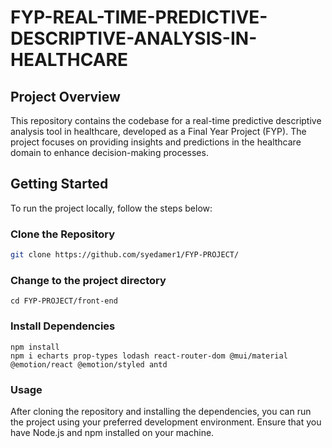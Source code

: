 # FYP-REAL-TIME-PREDICTIVE-DESCRIPTIVE-ANALYSIS-IN-HEALTHCARE

## Project Overview

This repository contains the codebase for a real-time predictive descriptive analysis tool in healthcare, developed as a Final Year Project (FYP). The project focuses on providing insights and predictions in the healthcare domain to enhance decision-making processes.

## Getting Started

To run the project locally, follow the steps below:

### Clone the Repository

```bash
git clone https://github.com/syedamer1/FYP-PROJECT/
```
### Change to the project directory
```
cd FYP-PROJECT/front-end
```
### Install Dependencies
```
npm install
npm i echarts prop-types lodash react-router-dom @mui/material @emotion/react @emotion/styled antd
```
### Usage

After cloning the repository and installing the dependencies, you can run the project using your preferred development environment. Ensure that you have Node.js and npm installed on your machine.



